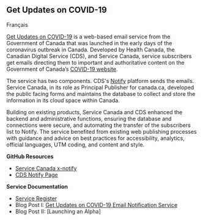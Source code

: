 ## Get Updates on COVID-19
Français

[Get Updates on COVID-19](https://www.canada.ca/en/managed-web-service/get-updates-covid-19.html) is a web-based email service from the Government of Canada that was launched in the early days of the coronavirus outbreak in Canada. Developed by Health Canada, the Canadian Digital Service (CDS), and Service Canada, service subscribers get emails directing them to important and authoritative content on the Government of Canada’s [COVID-19 website](https://www.canada.ca/coronavirus).

The service has two components. CDS's [Notify](https://notification.alpha.canada.ca) platform sends the emails. Service Canada, in its role as Principal Publisher for canada.ca, developed the public facing forms and maintains the database to collect and store the information in its cloud space within Canada.

Building on existing products, Service Canada and CDS enhanced the backend and administrative functions, ensuring the database and connections were secure, and automating the transfer of the subscribers list to Notify. The service benefited from existing web publishing processes with guidance and advice on best practices for accessibility, analytics, official languages, UTM coding, and content and style.




**GitHub Resources**
- [Service Canada x-notify](https://github.com/ServiceCanada/x-notify)
- [CDS Notify Page](https://github.com/cds-snc/notification-api)

**Service Documentation**
 - [Service Register](https://docs.google.com/document/d/1pJQqsmV5bPTKOT6XOqBQXlTESbpkKYovfAqr0D8zh6U/edit?usp=sharing)
 - Blog Post I: [Get Updates on COVID-19 Email Notification Service](https://digital.canada.ca/2020/05/13/get-updates-on-covid-19-email-notification-service/)
 - Blog Post II: [Launching an Alpha] 
